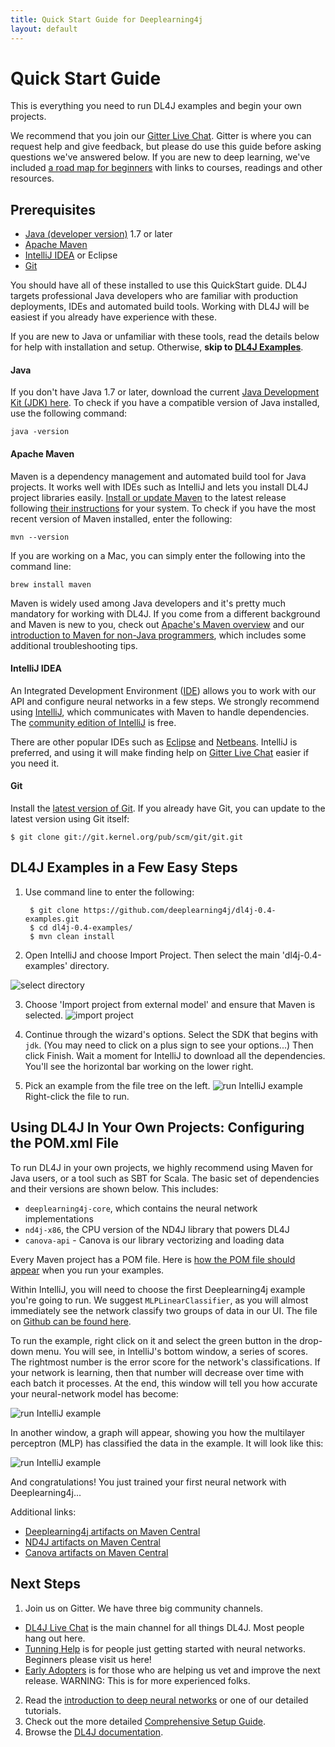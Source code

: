 ```yaml
---
title: Quick Start Guide for Deeplearning4j
layout: default
---
```

<!-- Begin Inspectlet Embed Code -->
<script type="text/javascript" id="inspectletjs">
window.__insp = window.__insp || [];
__insp.push(['wid', 1755897264]);
(function() {
function ldinsp(){if(typeof window.__inspld != "undefined") return; window.__inspld = 1; var insp = document.createElement('script'); insp.type = 'text/javascript'; insp.async = true; insp.id = "inspsync"; insp.src = ('https:' == document.location.protocol ? 'https' : 'http') + '://cdn.inspectlet.com/inspectlet.js'; var x = document.getElementsByTagName('script')[0]; x.parentNode.insertBefore(insp, x); };
setTimeout(ldinsp, 500); document.readyState != "complete" ? (window.attachEvent ? window.attachEvent('onload', ldinsp) : window.addEventListener('load', ldinsp, false)) : ldinsp();
})();
</script>
<!-- End Inspectlet Embed Code -->

Quick Start Guide
=================

This is everything you need to run DL4J examples and begin your own projects.

We recommend that you join our [Gitter Live Chat](https://gitter.im/deeplearning4j/deeplearning4j). Gitter is where you can request help and give feedback, but please do use this guide before asking questions we've answered below. If you are new to deep learning, we've included [a road map for beginners](../deeplearningforbeginners.html) with links to courses, readings and other resources. 

## Prerequisites

* [Java (developer version)](#Java) 1.7 or later
* [Apache Maven](#Maven)
* [IntelliJ IDEA](#IntelliJ) or Eclipse
* [Git](#Git)

You should have all of these installed to use this QuickStart guide. DL4J targets professional Java developers who are familiar with production deployments, IDEs and automated build tools. Working with DL4J will be easiest if you already have experience with these.

If you are new to Java or unfamiliar with these tools, read the details below for help with installation and setup. Otherwise, **skip to <a href="#examples">DL4J Examples</a>**.

#### <a name="Java">Java</a>

If you don't have Java 1.7 or later, download the current [Java Development Kit (JDK) here](http://www.oracle.com/technetwork/java/javase/downloads/jdk8-downloads-2133151.html). To check if you have a compatible version of Java installed, use the following command:

``` shell
java -version
```

#### <a name="Maven">Apache Maven</a>

Maven is a dependency management and automated build tool for Java projects. It works well with IDEs such as IntelliJ and lets you install DL4J project libraries easily. [Install or update Maven](https://maven.apache.org/download.cgi) to the latest release following [their instructions](https://maven.apache.org/install.html) for your system. To check if you have the most recent version of Maven installed, enter the following:

``` shell
mvn --version
```

If you are working on a Mac, you can simply enter the following into the command line:

``` shell
brew install maven
```

Maven is widely used among Java developers and it's pretty much mandatory for working with DL4J. If you come from a different background and Maven is new to you, check out [Apache's Maven overview](http://maven.apache.org/what-is-maven.html) and our [introduction to Maven for non-Java programmers](http://deeplearning4j.org/maven.html), which includes some additional troubleshooting tips. 

#### <a name="IntelliJ">IntelliJ IDEA</a>

An Integrated Development Environment ([IDE](http://encyclopedia.thefreedictionary.com/integrated+development+environment)) allows you to work with our API and configure neural networks in a few steps. We strongly recommend using [IntelliJ](https://www.jetbrains.com/idea/download/), which communicates with Maven to handle dependencies. The [community edition of IntelliJ](https://www.jetbrains.com/idea/download/) is free. 

There are other popular IDEs such as [Eclipse](http://books.sonatype.com/m2eclipse-book/reference/creating-sect-importing-projects.html) and [Netbeans](http://wiki.netbeans.org/MavenBestPractices). IntelliJ is preferred, and using it will make finding help on [Gitter Live Chat](https://gitter.im/deeplearning4j/deeplearning4j) easier if you need it.

#### <a name="Git">Git</a>

Install the [latest version of Git](https://git-scm.com/book/en/v2/Getting-Started-Installing-Git). If you already have Git, you can update to the latest version using Git itself:

``` shell
$ git clone git://git.kernel.org/pub/scm/git/git.git
```

## <a name="examples">DL4J Examples in a Few Easy Steps</a>

1. Use command line to enter the following:

        $ git clone https://github.com/deeplearning4j/dl4j-0.4-examples.git
        $ cd dl4j-0.4-examples/
        $ mvn clean install

2. Open IntelliJ and choose Import Project. Then select the main 'dl4j-0.4-examples' directory. 

![select directory](../img/Install_IntJ_1.png)

3. Choose 'Import project from external model' and ensure that Maven is selected. 
![import project](../img/Install_IntJ_2.png)

4. Continue through the wizard's options. Select the SDK that begins with `jdk`. (You may need to click on a plus sign to see your options...) Then click Finish. Wait a moment for IntelliJ to download all the dependencies. You'll see the horizontal bar working on the lower right.

5. Pick an example from the file tree on the left.
![run IntelliJ example](../img/Install_IntJ_3.png)
Right-click the file to run. 

## Using DL4J In Your Own Projects: Configuring the POM.xml File

To run DL4J in your own projects, we highly recommend using Maven for Java users, or a tool such as SBT for Scala. The basic set of dependencies and their versions are shown below. This includes:

- `deeplearning4j-core`, which contains the neural network implementations
- `nd4j-x86`, the CPU version of the ND4J library that powers DL4J
- `canova-api` - Canova is our library vectorizing and loading data

Every Maven project has a POM file. Here is [how the POM file should appear](https://github.com/deeplearning4j/dl4j-0.4-examples/blob/master/pom.xml) when you run your examples.

Within IntelliJ, you will need to choose the first Deeplearning4j example you're going to run. We suggest `MLPLinearClassifier`, as you will almost immediately see the network classify two groups of data in our UI. The file on [Github can be found here](https://github.com/deeplearning4j/dl4j-0.4-examples/blob/master/src/main/java/org/deeplearning4j/examples/feedforward/classification/MLPClassifierLinear.java). 

To run the example, right click on it and select the green button in the drop-down menu. You will see, in IntelliJ's bottom window, a series of scores. The rightmost number is the error score for the network's classifications. If your network is learning, then that number will decrease over time with each batch it processes. At the end, this window will tell you how accurate your neural-network model has become:

![run IntelliJ example](../img/mlp_classifier_results.png)

In another window, a graph will appear, showing you how the multilayer perceptron (MLP) has classified the data in the example. It will look like this:

![run IntelliJ example](../img/mlp_classifier_viz.png)

And congratulations! You just trained your first neural network with Deeplearning4j...

Additional links:

- [Deeplearning4j artifacts on Maven Central](http://search.maven.org/#search%7Cga%7C1%7Cdeeplearning4j)
- [ND4J artifacts on Maven Central](http://search.maven.org/#search%7Cga%7C1%7Cnd4j)
- [Canova artifacts on Maven Central](http://search.maven.org/#search%7Cga%7C1%7Ccanova)

## Next Steps

1. Join us on Gitter. We have three big community channels.
  * [DL4J Live Chat](https://gitter.im/deeplearning4j/deeplearning4j) is the main channel for all things DL4J. Most people hang out here.
  * [Tunning Help](https://gitter.im/deeplearning4j/deeplearning4j/tuninghelp) is for people just getting started with neural networks. Beginners please visit us here!
  * [Early Adopters](https://gitter.im/deeplearning4j/deeplearning4j/earlyadopters) is for those who are helping us vet and improve the next release. WARNING: This is for more experienced folks. 
2. Read the [introduction to deep neural networks](../neuralnet-overview) or one of our detailed tutorials. 
3. Check out the more detailed [Comprehensive Setup Guide](../gettingstarted).
4. Browse the [DL4J documentation](../documentation).
